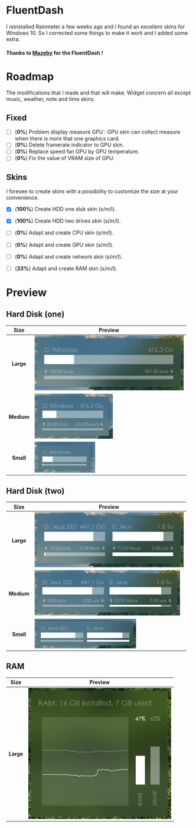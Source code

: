 # FluentDash
I reinstalled Rainmeter a few weeks ago and I found an excellent skins for Windows 10.
So I corrected some things to make it work and I added some extra.

#### Thanks to [Mazeby](https://github.com/Mazeby/FluentDash) for the FluentDash !


# Roadmap
The modifications that I made and that will make.
Widget concern all except music, weather, note and time skins.

## Fixed
- [ ] (**0%**) Problem display measure GPU : GPU skin can collect measure when there is more that one graphics card.
- [ ] (**0%**) Delete framerate indicator to GPU skin.
- [ ] (**0%**) Replace speed fan GPU by GPU temperature.
- [ ] (**0%**) Fix the value of VRAM size of GPU.

## Skins
I foresee to create skins with a possibility to customize the size at your convenience. 

- [X] (**100%**) Create HDD one disk skin (s/m/l).
- [X] (**100%**) Create HDD two drives skin (s/m/l).
- [ ] (**0%**) Adapt and create CPU skin (s/m/l).
- [ ] (**0%**) Adapt and create GPU skin (s/m/l).
- [ ] (**0%**) Adapt and create network skin (s/m/l).
- [ ] (**33%**) Adapt and create RAM skin (s/m/l).


# Preview
## Hard Disk (one)
Size | Preview
:------------: | -------------
**Large** | ![HDDone Large](https://raw.githubusercontent.com/HyperNovax/FluentDash/master/Example%20Images/hddone-large.gif "HDD one large widget")
**Medium** | ![HDDone Medium](https://raw.githubusercontent.com/HyperNovax/FluentDash/master/Example%20Images/hddone-medium.gif "HDD one medium widget")
**Small** | ![HDDone Small](https://raw.githubusercontent.com/HyperNovax/FluentDash/master/Example%20Images/hddone-small.gif "HDD one small widget")

## Hard Disk (two)
Size | Preview
:------------: | -------------
**Large** | ![HDDtwo Large](https://raw.githubusercontent.com/HyperNovax/FluentDash/master/Example%20Images/hddtwo-large.gif "HDD two large widget")
**Medium** | ![HDDtwo Medium](https://raw.githubusercontent.com/HyperNovax/FluentDash/master/Example%20Images/hddtwo-medium.gif "HDD two medium widget")
**Small** | ![HDDtwo Small](https://raw.githubusercontent.com/HyperNovax/FluentDash/master/Example%20Images/hddtwo-small.gif "HDD two small widget")

## RAM
Size | Preview
:------------: | -------------
**Large** | ![RAM Large](https://raw.githubusercontent.com/HyperNovax/FluentDash/master/Example%20Images/ram-large.gif "RAM large widget")
